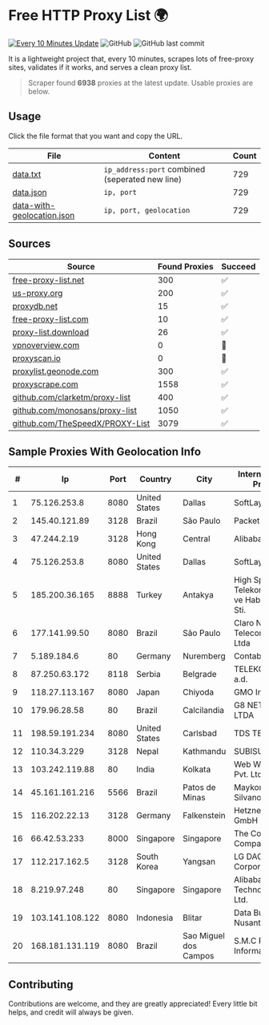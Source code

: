 
# Free HTTP Proxy List 🌍

[![Every 10 Minutes Update](https://github.com/mertguvencli/http-proxy-list/actions/workflows/main.yml/badge.svg?branch=main)](https://github.com/mertguvencli/http-proxy-list/actions/workflows/main.yml)
![GitHub](https://img.shields.io/github/license/mertguvencli/http-proxy-list)
![GitHub last commit](https://img.shields.io/github/last-commit/mertguvencli/http-proxy-list)

It is a lightweight project that, every 10 minutes, scrapes lots of free-proxy sites, validates if it works, and serves a clean proxy list.


> Scraper found **6938** proxies at the latest update. Usable proxies are below.

## Usage

Click the file format that you want and copy the URL.


|File|Content|Count|
|----|-------|-----|
|[data.txt](https://raw.githubusercontent.com/mertguvencli/http-proxy-list/main/proxy-list/data.txt)|`ip_address:port` combined (seperated new line)|729|
|[data.json](https://raw.githubusercontent.com/mertguvencli/http-proxy-list/main/proxy-list/data.json)|`ip, port`|729|
|[data-with-geolocation.json](https://raw.githubusercontent.com/mertguvencli/http-proxy-list/main/proxy-list/data-with-geolocation.json)|`ip, port, geolocation`|729|

## Sources

|Source|Found Proxies|Succeed|
|------|-------------|-------|
|[free-proxy-list.net](https://free-proxy-list.net)|300|✅|
|[us-proxy.org](https://www.us-proxy.org)|200|✅|
|[proxydb.net](http://proxydb.net)|15|✅|
|[free-proxy-list.com](https://free-proxy-list.com/?page=&port=&type%5B%5D=http&type%5B%5D=https&up_time=0&search=Search)|10|✅|
|[proxy-list.download](https://www.proxy-list.download/HTTP)|26|✅|
|[vpnoverview.com](https://vpnoverview.com/privacy/anonymous-browsing/free-proxy-servers)|0|🚫|
|[proxyscan.io](https://www.proxyscan.io)|0|🚫|
|[proxylist.geonode.com](https://proxylist.geonode.com/api/proxy-list?limit=300&page=1&sort_by=lastChecked&sort_type=desc&protocols=http,https)|300|✅|
|[proxyscrape.com](https://api.proxyscrape.com/v2/?request=displayproxies&protocol=http&timeout=10000&country=all&ssl=all&anonymity=all)|1558|✅|
|[github.com/clarketm/proxy-list](https://raw.githubusercontent.com/clarketm/proxy-list/master/proxy-list-raw.txt)|400|✅|
|[github.com/monosans/proxy-list](https://raw.githubusercontent.com/monosans/proxy-list/main/proxies/http.txt)|1050|✅|
|[github.com/TheSpeedX/PROXY-List](https://raw.githubusercontent.com/TheSpeedX/PROXY-List/master/http.txt)|3079|✅|


## Sample Proxies With Geolocation Info

|#|Ip|Port|Country|City|Internet Service Provider|
|-|--|----|-------|----|-------------------------|
|1|75.126.253.8|8080|United States|Dallas|SoftLayer|
|2|145.40.121.89|3128|Brazil|São Paulo|Packet Host, Inc.|
|3|47.244.2.19|3128|Hong Kong|Central|Alibaba.com LLC|
|4|75.126.253.8|8080|United States|Dallas|SoftLayer|
|5|185.200.36.165|8888|Turkey|Antakya|High Speed Telekomunikasyon ve Hab. Hiz. Ltd. Sti.|
|6|177.141.99.50|8080|Brazil|São Paulo|Claro NXT Telecomunicacoes Ltda|
|7|5.189.184.6|80|Germany|Nuremberg|Contabo GmbH|
|8|87.250.63.172|8118|Serbia|Belgrade|TELEKOM SRBIJA a.d.|
|9|118.27.113.167|8080|Japan|Chiyoda|GMO Internet, Inc.|
|10|179.96.28.58|80|Brazil|Calcilandia|G8 NETWORKS LTDA|
|11|198.59.191.234|8080|United States|Carlsbad|TDS TELECOM|
|12|110.34.3.229|3128|Nepal|Kathmandu|SUBISU C7|
|13|103.242.119.88|80|India|Kolkata|Web Werks India Pvt. Ltd.|
|14|45.161.161.216|5566|Brazil|Patos de Minas|Maykon Leonel Silvano-ME|
|15|116.202.22.13|3128|Germany|Falkenstein|Hetzner Online GmbH|
|16|66.42.53.233|8000|Singapore|Singapore|The Constant Company|
|17|112.217.162.5|3128|South Korea|Yangsan|LG DACOM Corporation|
|18|8.219.97.248|80|Singapore|Singapore|Alibaba (US) Technology Co., Ltd.|
|19|103.141.108.122|8080|Indonesia|Blitar|Data Buana Nusantara|
|20|168.181.131.119|8080|Brazil|Sao Miguel dos Campos|S.M.C Redes e Informatica LTDA|



## Contributing

Contributions are welcome, and they are greatly appreciated! Every
little bit helps, and credit will always be given.

